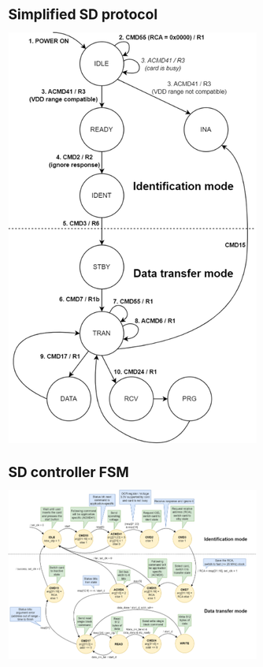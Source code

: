 # Simplified SD protocol
![alt text](https://github.com/sirazenkov/GhostSD/blob/master/docs/SD/SD_card_states.png?raw=true)

# SD controller FSM
![alt text](https://github.com/sirazenkov/GhostSD/blob/master/docs/SD/SD_fpga_states.png?raw=true)
